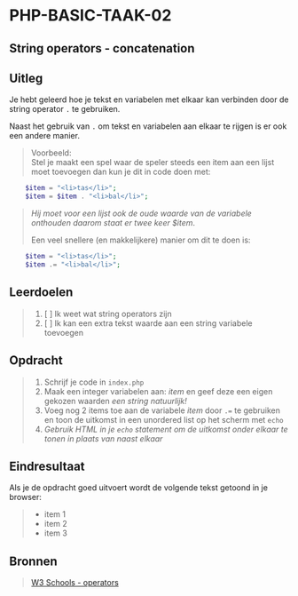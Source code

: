 # PHP-BASIC-TAAK-02
## String operators - concatenation
## Uitleg
Je hebt geleerd hoe je tekst en variabelen met elkaar kan verbinden door de string operator `.` te gebruiken.

Naast het gebruik van `.` om tekst en variabelen aan elkaar te rijgen is er ook een andere manier.

>Voorbeeld:  
Stel je maakt een spel waar de speler steeds een item aan een lijst moet toevoegen dan kun je dit in code doen met:
```php
    $item = "<li>tas</li>";
    $item = $item . "<li>bal</li>";
```
>_Hij moet voor een lijst ook de oude waarde van de variabele onthouden daarom staat er twee keer $item_.  
>
>Een veel snellere (en makkelijkere) manier om dit te doen is:
```php
    $item = "<li>tas</li>";
    $item .= "<li>bal</li>";
```
>
## Leerdoelen
>1. [ ] Ik weet wat string operators zijn
>2. [ ] Ik kan een extra tekst waarde aan een string variabele toevoegen

## Opdracht
>1. Schrijf je code in `index.php`
>2. Maak een integer variabelen aan: _item_ en geef deze een eigen gekozen waarden _een string natuurlijk!_
>3. Voeg nog 2 items toe aan de variabele _item_ door `.=` te gebruiken en toon de uitkomst in een unordered list op het scherm met `echo`
>4. _Gebruik HTML in je `echo` statement om de uitkomst onder elkaar te tonen in plaats van naast elkaar_

## Eindresultaat
Als je de opdracht goed uitvoert wordt de volgende tekst getoond in je browser: 
>* item 1
>* item 2
>* item 3

## Bronnen
>[W3 Schools - operators](https://www.w3schools.com/php/php_operators.asp)
